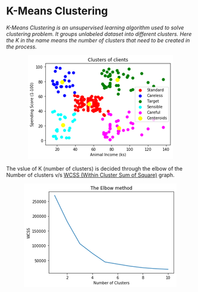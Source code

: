 K-Means Clustering
===================================

*K-Means Clustering is an unsupervised learning algorithm used to solve clustering problem. It groups unlabeled dataset into different clusters. Here the K in the name means the number of clusters that need to be created in the process.*


<div align="center"> <img src="cluster_graph.png"> </div>

The vslue of K (number of clusters) is decided through the elbow of the Number of clusters v/s [WCSS (Within Cluster Sum of Square)](https://www.javatpoint.com/k-means-clustering-algorithm-in-machine-learning#:~:text=In%20the%20above%20formula%20of,for%20the%20other%20two%20terms.) graph.</center>

<div align="center"> <img src="wcss_graph.png"> </div>
